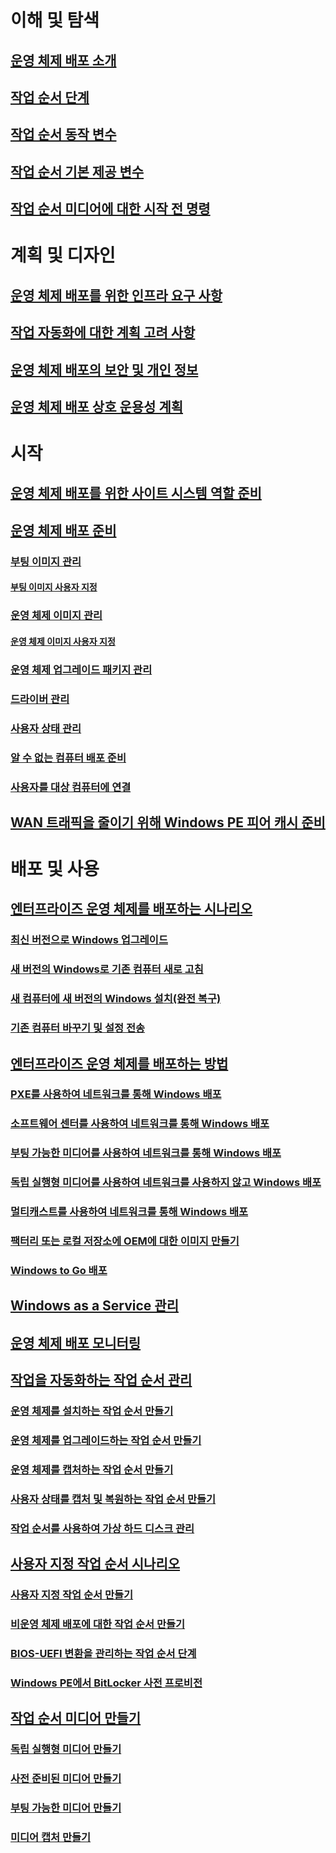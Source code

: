 # 이해 및 탐색
## [운영 체제 배포 소개](understand/introduction-to-operating-system-deployment.md)
## [작업 순서 단계](understand/task-sequence-steps.md)
## [작업 순서 동작 변수](understand/task-sequence-action-variables.md)
## [작업 순서 기본 제공 변수](understand/task-sequence-built-in-variables.md)
## [작업 순서 미디어에 대한 시작 전 명령](understand/prestart-commands-for-task-sequence-media.md)

# 계획 및 디자인
## [운영 체제 배포를 위한 인프라 요구 사항](plan-design/infrastructure-requirements-for-operating-system-deployment.md)
## [작업 자동화에 대한 계획 고려 사항](plan-design/planning-considerations-for-automating-tasks.md)
## [운영 체제 배포의 보안 및 개인 정보](plan-design/security-and-privacy-for-operating-system-deployment.md)
## [운영 체제 배포 상호 운용성 계획](plan-design/planning-for-operating-system-deployment-interoperability.md)

# 시작
## [운영 체제 배포를 위한 사이트 시스템 역할 준비](get-started/prepare-site-system-roles-for-operating-system-deployments.md)
## [운영 체제 배포 준비](get-started/prepare-for-operating-system-deployment.md)
### [부팅 이미지 관리](get-started/manage-boot-images.md)
#### [부팅 이미지 사용자 지정](get-started/customize-boot-images.md)

### [운영 체제 이미지 관리](get-started/manage-operating-system-images.md)
#### [운영 체제 이미지 사용자 지정](get-started/customize-operating-system-images.md)

### [운영 체제 업그레이드 패키지 관리](get-started/manage-operating-system-upgrade-packages.md)
### [드라이버 관리](get-started/manage-drivers.md)
### [사용자 상태 관리](get-started/manage-user-state.md)
### [알 수 없는 컴퓨터 배포 준비](get-started/prepare-for-unknown-computer-deployments.md)
### [사용자를 대상 컴퓨터에 연결](get-started/associate-users-with-a-destination-computer.md)

## [WAN 트래픽을 줄이기 위해 Windows PE 피어 캐시 준비](get-started/prepare-windows-pe-peer-cache-to-reduce-wan-traffic.md)

# 배포 및 사용
## [엔터프라이즈 운영 체제를 배포하는 시나리오](deploy-use/scenarios-to-deploy-enterprise-operating-systems.md)
### [최신 버전으로 Windows 업그레이드](deploy-use/upgrade-windows-to-the-latest-version.md)
### [새 버전의 Windows로 기존 컴퓨터 새로 고침](deploy-use/refresh-an-existing-computer-with-a-new-version-of-windows.md)
### [새 컴퓨터에 새 버전의 Windows 설치(완전 복구)](deploy-use/install-new-windows-version-new-computer-bare-metal.md)
### [기존 컴퓨터 바꾸기 및 설정 전송](deploy-use/replace-an-existing-computer-and-transfer-settings.md)

## [엔터프라이즈 운영 체제를 배포하는 방법](deploy-use/methods-to-deploy-enterprise-operating-systems.md)
### [PXE를 사용하여 네트워크를 통해 Windows 배포](deploy-use/use-pxe-to-deploy-windows-over-the-network.md)
### [소프트웨어 센터를 사용하여 네트워크를 통해 Windows 배포](deploy-use/use-software-center-to-deploy-windows-over-the-network.md)
### [부팅 가능한 미디어를 사용하여 네트워크를 통해 Windows 배포](deploy-use/use-bootable-media-to-deploy-windows-over-the-network.md)
### [독립 실행형 미디어를 사용하여 네트워크를 사용하지 않고 Windows 배포](deploy-use/use-stand-alone-media-to-deploy-windows-without-using-the-network.md)
### [멀티캐스트를 사용하여 네트워크를 통해 Windows 배포](deploy-use/use-multicast-to-deploy-windows-over-the-network.md)
### [팩터리 또는 로컬 저장소에 OEM에 대한 이미지 만들기](deploy-use/create-an-image-for-an-oem-in-factory-or-a-local-depot.md)
### [Windows to Go 배포](deploy-use/deploy-windows-to-go.md)

## [Windows as a Service 관리](deploy-use/manage-windows-as-a-service.md)
## [운영 체제 배포 모니터링](deploy-use/monitor-operating-system-deployments.md)

## [작업을 자동화하는 작업 순서 관리](deploy-use/manage-task-sequences-to-automate-tasks.md)
### [운영 체제를 설치하는 작업 순서 만들기](deploy-use/create-a-task-sequence-to-install-an-operating-system.md)
### [운영 체제를 업그레이드하는 작업 순서 만들기](deploy-use/create-a-task-sequence-to-upgrade-an-operating-system.md)
### [운영 체제를 캡처하는 작업 순서 만들기](deploy-use/create-a-task-sequence-to-capture-an-operating-system.md)
### [사용자 상태를 캡처 및 복원하는 작업 순서 만들기](deploy-use/create-a-task-sequence-to-capture-and-restore-user-state.md)
### [작업 순서를 사용하여 가상 하드 디스크 관리](deploy-use/use-a-task-sequence-to-manage-virtual-hard-disks.md)

## [사용자 지정 작업 순서 시나리오](deploy-use/custom-task-sequence-scenarios.md)
### [사용자 지정 작업 순서 만들기](deploy-use/create-a-custom-task-sequence.md)
### [비운영 체제 배포에 대한 작업 순서 만들기](deploy-use/create-a-task-sequence-for-non-operating-system-deployments.md)
### [BIOS-UEFI 변환을 관리하는 작업 순서 단계](deploy-use/task-sequence-steps-to-manage-bios-to-uefi-conversion.md)
### [Windows PE에서 BitLocker 사전 프로비전](deploy-use/preprovision-bitlocker-in-windows-pe.md)

## [작업 순서 미디어 만들기](deploy-use/create-task-sequence-media.md)
### [독립 실행형 미디어 만들기](deploy-use/create-stand-alone-media.md)
### [사전 준비된 미디어 만들기](deploy-use/create-prestaged-media.md)
### [부팅 가능한 미디어 만들기](deploy-use/create-bootable-media.md)
### [미디어 캡처 만들기](deploy-use/create-capture-media.md)
